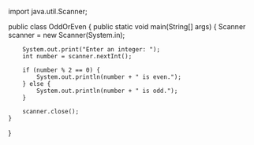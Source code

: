 import java.util.Scanner;

public class OddOrEven {
    public static void main(String[] args) {
        Scanner scanner = new Scanner(System.in);

        System.out.print("Enter an integer: ");
        int number = scanner.nextInt();

        if (number % 2 == 0) {
            System.out.println(number + " is even.");
        } else {
            System.out.println(number + " is odd.");
        }

        scanner.close();
    }
}
